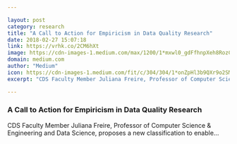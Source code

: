 ```yaml
---

layout: post
category: research
title: "A Call to Action for Empiricism in Data Quality Research"
date: 2018-02-27 15:07:18
link: https://vrhk.co/2CM6hXt
image: https://cdn-images-1.medium.com/max/1200/1*mxwl0_gdFfhnpXeh8RozCA.jpeg
domain: medium.com
author: "Medium"
icon: https://cdn-images-1.medium.com/fit/c/304/304/1*onZpHl3b9QXr9o2SM6jgIw.jpeg
excerpt: "CDS Faculty Member Juliana Freire, Professor of Computer Science &amp; Engineering and Data Science, proposes a new classification to enable…"

---
```


### A Call to Action for Empiricism in Data Quality Research

CDS Faculty Member Juliana Freire, Professor of Computer Science &amp; Engineering and Data Science, proposes a new classification to enable…